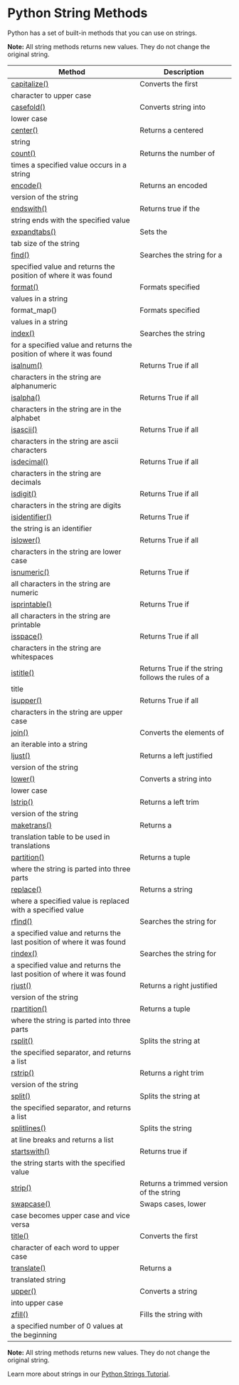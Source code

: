 
Python String Methods
=====================


Python has a set of built-in methods that you can use on strings.



**Note:** All string methods returns new values. They do not change the original string.





| Method | Description |
| --- | --- |
| [capitalize()](ref_string_capitalize.asp) | Converts the first 
 character to upper case |
| [casefold()](ref_string_casefold.asp) | Converts string into 
 lower case |
| [center()](ref_string_center.asp) | Returns a centered 
 string |
| [count()](ref_string_count.asp) | Returns the number of 
 times a specified value occurs in a string |
| [encode()](ref_string_encode.asp) | Returns an encoded 
 version of the string |
| [endswith()](ref_string_endswith.asp) | Returns true if the 
 string ends with the specified value |
| [expandtabs()](ref_string_expandtabs.asp) | Sets the 
 tab size of the string |
| [find()](ref_string_find.asp) | Searches the string for a 
 specified value and returns the position of where it was found |
| [format()](ref_string_format.asp) | Formats specified 
 values in a string |
| format\_map() | Formats specified 
 values in a string |
| [index()](ref_string_index.asp) | Searches the string 
 for a specified value and returns the position of where it was found |
| [isalnum()](ref_string_isalnum.asp) | Returns True if all 
 characters in the string are alphanumeric |
| [isalpha()](ref_string_isalpha.asp) | Returns True if all 
 characters in the string are in the alphabet |
| [isascii()](ref_string_isascii.asp) | Returns True if all 
 characters in the string are ascii characters |
| [isdecimal()](ref_string_isdecimal.asp) | Returns True if all 
 characters in the string are decimals |
| [isdigit()](ref_string_isdigit.asp) | Returns True if all 
 characters in the string are digits |
| [isidentifier()](ref_string_isidentifier.asp) | Returns True if 
 the string is an identifier |
| [islower()](ref_string_islower.asp) | Returns True if all 
 characters in the string are lower case |
| [isnumeric()](ref_string_isnumeric.asp) | Returns True if 
 all characters in the string are numeric |
| [isprintable()](ref_string_isprintable.asp) | Returns True if 
 all characters in the string are printable |
| [isspace()](ref_string_isspace.asp) | Returns True if all 
 characters in the string are whitespaces |
| [istitle()](ref_string_istitle.asp) | Returns True if the string follows the rules of a 
 title |
| [isupper()](ref_string_isupper.asp) | Returns True if all 
 characters in the string are upper case |
| [join()](ref_string_join.asp) | Converts the elements of 
 an iterable into a string |
| [ljust()](ref_string_ljust.asp) | Returns a left justified 
 version of the string |
| [lower()](ref_string_lower.asp) | Converts a string into 
 lower case |
| [lstrip()](ref_string_lstrip.asp) | Returns a left trim 
 version of the string |
| [maketrans()](ref_string_maketrans.asp) | Returns a 
 translation table to be used in translations |
| [partition()](ref_string_partition.asp) | Returns a tuple 
 where the string is parted into three parts |
| [replace()](ref_string_replace.asp) | Returns a string 
 where a specified value is replaced with a specified value |
| [rfind()](ref_string_rfind.asp) | Searches the string for 
 a specified value and returns the last position of where it was found |
| [rindex()](ref_string_rindex.asp) | Searches the string for 
 a specified value and returns the last position of where it was found |
| [rjust()](ref_string_rjust.asp) | Returns a right justified 
 version of the string |
| [rpartition()](ref_string_rpartition.asp) | Returns a tuple 
 where the string is parted into three parts |
| [rsplit()](ref_string_rsplit.asp) | Splits the string at 
 the specified separator, and returns a list |
| [rstrip()](ref_string_rstrip.asp) | Returns a right trim 
 version of the string |
| [split()](ref_string_split.asp) | Splits the string at 
 the specified separator, and returns a list |
| [splitlines()](ref_string_splitlines.asp) | Splits the string 
 at line breaks and returns a list |
| [startswith()](ref_string_startswith.asp) | Returns true if 
 the string starts with the specified value |
| [strip()](ref_string_strip.asp) | Returns a trimmed version of the string |
| [swapcase()](ref_string_swapcase.asp) | Swaps cases, lower 
 case becomes upper case and vice versa |
| [title()](ref_string_title.asp) | Converts the first 
 character of each word to upper case |
| [translate()](ref_string_translate.asp) | Returns a 
 translated string |
| [upper()](ref_string_upper.asp) | Converts a string 
 into upper case |
| [zfill()](ref_string_zfill.asp) | Fills the string with 
 a specified number of 0 values at the beginning |



**Note:** All string methods returns new values. They do not change the original string.



Learn more about strings in our [Python Strings Tutorial](python_strings.asp).


